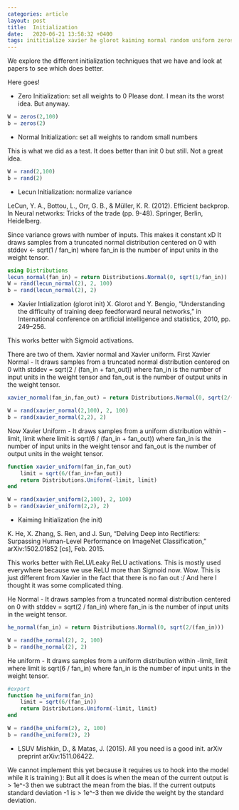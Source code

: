 ```yaml
---
categories: article
layout: post
title:  Initialization
date:   2020-06-21 13:58:32 +0400
tags: inititialize xavier he glorot kaiming normal random uniform zeros lsuv
---
```


We explore the different initialization techniques that we have and look at papers to see which does better.

Here goes!

- Zero Initialization: set all weights to 0
Please dont. I mean its the worst idea. But anyway.

``` julia
W = zeros(2,100)
b = zeros(2)
```

- Normal Initialization: set all weights to random small numbers

This is what we did as a test. It does better than init 0 but still. Not a great idea.

``` julia
W = rand(2,100)
b = rand(2)
```

- Lecun Initialization: normalize variance

LeCun, Y. A., Bottou, L., Orr, G. B., & Müller, K. R. (2012). Efficient backprop. In Neural networks: Tricks of the trade (pp. 9-48). Springer, Berlin, Heidelberg.

Since variance grows with number of inputs. This makes it constant xD
It draws samples from a truncated normal distribution centered on 0 with stddev <- sqrt(1 / fan_in) where fan_in is the number of input units in the weight tensor.

``` julia
using Distributions
lecun_normal(fan_in) = return Distributions.Normal(0, sqrt(1/fan_in))
W = rand(lecun_normal(2), 2, 100)
b = rand(lecun_normal(2), 2)
```

- Xavier Intialization (glorot init)
X. Glorot and Y. Bengio, “Understanding the difficulty of training deep feedforward neural networks,” in International conference on artificial intelligence and statistics, 2010, pp. 249–256.

This works better with Sigmoid activations.

There are two of them. Xavier normal and Xavier uniform.
First Xavier Normal - It draws samples from a truncated normal distribution centered on 0 with stddev = sqrt(2 / (fan_in + fan_out)) where fan_in is the number of input units in the weight tensor and fan_out is the number of output units in the weight tensor.

``` julia
xavier_normal(fan_in,fan_out) = return Distributions.Normal(0, sqrt(2/(fan_in+fan_out)))

W = rand(xavier_normal(2,100), 2, 100)
b = rand(xavier_normal(2,2), 2)
```

Now Xavier Uniform - It draws samples from a uniform distribution within -limit, limit where limit is sqrt(6 / (fan_in + fan_out)) where fan_in is the number of input units in the weight tensor and fan_out is the number of output units in the weight tensor.

``` julia
function xavier_uniform(fan_in,fan_out)
    limit = sqrt(6/(fan_in+fan_out))
    return Distributions.Uniform(-limit, limit)
end

W = rand(xavier_uniform(2,100), 2, 100)
b = rand(xavier_uniform(2,2), 2)
```

- Kaiming Initialization (he init)

K. He, X. Zhang, S. Ren, and J. Sun, “Delving Deep into Rectifiers: Surpassing Human-Level Performance on ImageNet Classification,” arXiv:1502.01852 [cs], Feb. 2015.

This works better with ReLU/Leaky ReLU activations. This is mostly used everywhere because we use ReLU more than Sigmoid now.
Wow. This is just different from Xavier in the fact that there is no fan out :/ And here I thought it was some complicated thing.

He Normal - It draws samples from a truncated normal distribution centered on 0 with stddev = sqrt(2 / fan_in) where fan_in is the number of input units in the weight tensor.

``` julia
he_normal(fan_in) = return Distributions.Normal(0, sqrt(2/(fan_in)))

W = rand(he_normal(2), 2, 100)
b = rand(he_normal(2), 2)
```

He uniform - It draws samples from a uniform distribution within -limit, limit where limit is sqrt(6 / fan_in) where fan_in is the number of input units in the weight tensor.

``` julia
#export
function he_uniform(fan_in)
    limit = sqrt(6/(fan_in))
    return Distributions.Uniform(-limit, limit)
end

W = rand(he_uniform(2), 2, 100)
b = rand(he_uniform(2), 2)
```

- LSUV
Mishkin, D., & Matas, J. (2015). All you need is a good init. arXiv preprint arXiv:1511.06422.

We cannot implement this yet because it requires us to hook into the model while it is training ):
But all it does is when the mean of the current output is > 1e^-3 then we subtract the mean from the bias.
If the current outputs standard deviation -1 is > 1e^-3 then we divide the weight by the standard deviation.

